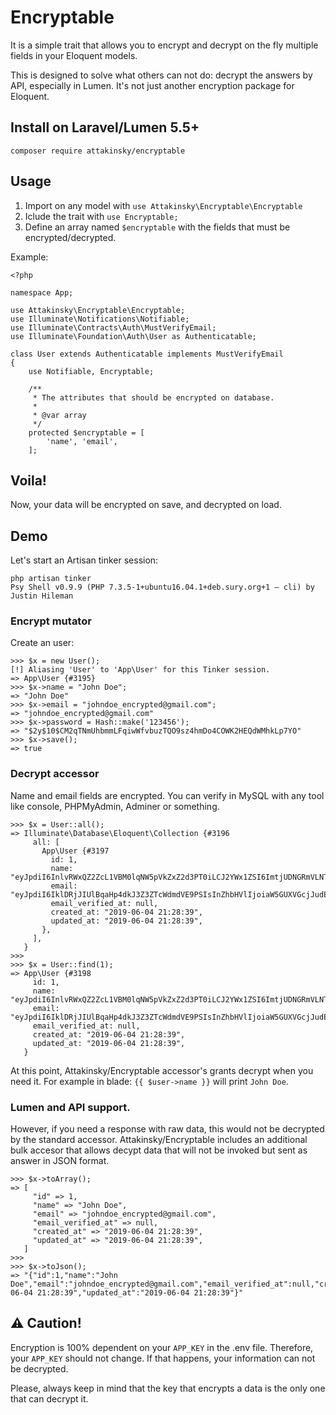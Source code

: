 # Encryptable

It is a simple trait that allows you to encrypt and decrypt on the fly multiple fields in your Eloquent models.

This is designed to solve what others can not do: decrypt the answers by API, especially in Lumen. It's not just another encryption package for Eloquent. 

## Install on Laravel/Lumen 5.5+

```
composer require attakinsky/encryptable
```

## Usage

1. Import on any model with `use Attakinsky\Encryptable\Encryptable`
2. Iclude the trait with `use Encryptable;`
3. Define an array named `$encryptable` with the fields that must be encrypted/decrypted.

Example:

```
<?php

namespace App;

use Attakinsky\Encryptable\Encryptable;
use Illuminate\Notifications\Notifiable;
use Illuminate\Contracts\Auth\MustVerifyEmail;
use Illuminate\Foundation\Auth\User as Authenticatable;

class User extends Authenticatable implements MustVerifyEmail
{
    use Notifiable, Encryptable;

    /**
     * The attributes that should be encrypted on database.
     *
     * @var array
     */
    protected $encryptable = [
        'name', 'email',
    ];
```

## Voila!

Now, your data will be encrypted on save, and decrypted on load. 

## Demo

Let's start an Artisan tinker session:

```
php artisan tinker
Psy Shell v0.9.9 (PHP 7.3.5-1+ubuntu16.04.1+deb.sury.org+1 — cli) by Justin Hileman
```

### Encrypt mutator

Create an user:

```
>>> $x = new User();
[!] Aliasing 'User' to 'App\User' for this Tinker session.
=> App\User {#3195}
>>> $x->name = "John Doe";
=> "John Doe"
>>> $x->email = "johndoe_encrypted@gmail.com";
=> "johndoe_encrypted@gmail.com"
>>> $x->password = Hash::make('123456');
=> "$2y$10$CM2qTNmUhbmmLFqiwWfvbuzTQO9sz4hmDo4COWK2HEQdWMhkLp7YO"
>>> $x->save();
=> true
```

### Decrypt accessor

Name and email fields are encrypted. You can verify in MySQL with any tool like console, PHPMyAdmin, Adminer or something.

```
>>> $x = User::all();
=> Illuminate\Database\Eloquent\Collection {#3196
     all: [
       App\User {#3197
         id: 1,
         name: "eyJpdiI6InlvRWxQZ2ZcL1VBM0lqNW5pVkZxZ2d3PT0iLCJ2YWx1ZSI6ImtjUDNGRmVLNTF1clM0NllUb2FWWFI1WlMrandIaTVcL2lZTXkzSmVoWU5ZPSIsIm1hYyI6ImJmMjg3MzM3ZDE5OWJlMTkwNjg3MjBmNWQ0ZTcxYmY3MWY1ZjY0NmI4ZjhjMzg1NzAyZjY0NDE2MjE1NDNjNDIifQ==",
         email: "eyJpdiI6IklDRjJIUlBqaHp4dkJ3Z3ZTcWdmdVE9PSIsInZhbHVlIjoiaW5GUXVGcjJudE1GczRBYnFhN1V2RTRZUlRtT1czUFNWUDVnQ21qSEx1Zz0iLCJtYWMiOiIzZThmY2IyNzM3MTcxMjUwNmVmODQ1NDliNzNjN2MxZjFkMWY0MDA1MDZjZTAzNjI3YmRkZTcxM2FjNjA5ZWMwIn0=",
         email_verified_at: null,
         created_at: "2019-06-04 21:28:39",
         updated_at: "2019-06-04 21:28:39",
       },
     ],
   }
>>>
>>> $x = User::find(1);
=> App\User {#3198
     id: 1,
     name: "eyJpdiI6InlvRWxQZ2ZcL1VBM0lqNW5pVkZxZ2d3PT0iLCJ2YWx1ZSI6ImtjUDNGRmVLNTF1clM0NllUb2FWWFI1WlMrandIaTVcL2lZTXkzSmVoWU5ZPSIsIm1hYyI6ImJmMjg3MzM3ZDE5OWJlMTkwNjg3MjBmNWQ0ZTcxYmY3MWY1ZjY0NmI4ZjhjMzg1NzAyZjY0NDE2MjE1NDNjNDIifQ==",
     email: "eyJpdiI6IklDRjJIUlBqaHp4dkJ3Z3ZTcWdmdVE9PSIsInZhbHVlIjoiaW5GUXVGcjJudE1GczRBYnFhN1V2RTRZUlRtT1czUFNWUDVnQ21qSEx1Zz0iLCJtYWMiOiIzZThmY2IyNzM3MTcxMjUwNmVmODQ1NDliNzNjN2MxZjFkMWY0MDA1MDZjZTAzNjI3YmRkZTcxM2FjNjA5ZWMwIn0=",
     email_verified_at: null,
     created_at: "2019-06-04 21:28:39",
     updated_at: "2019-06-04 21:28:39",
   }

```

At this point, Attakinsky/Encryptable accessor's grants decrypt when you need it. For example in blade: `{{ $user->name }}` will print `John Doe`.

### Lumen and API support.

However, if you need a response with raw data, this would not be decrypted by the standard accessor. Attakinsky/Encryptable includes an additional bulk accesor that allows decypt data that will not be invoked but sent as answer in JSON format.


```
>>> $x->toArray();
=> [
     "id" => 1,
     "name" => "John Doe",
     "email" => "johndoe_encrypted@gmail.com",
     "email_verified_at" => null,
     "created_at" => "2019-06-04 21:28:39",
     "updated_at" => "2019-06-04 21:28:39",
   ]
>>> 
>>> $x->toJson();
=> "{"id":1,"name":"John Doe","email":"johndoe_encrypted@gmail.com","email_verified_at":null,"created_at":"2019-06-04 21:28:39","updated_at":"2019-06-04 21:28:39"}"
```

## &#x26a0; Caution!

Encryption is 100% dependent on your `APP_KEY` in the .env file. Therefore, your `APP_KEY` should not change. If that happens, your information can not be decrypted.

Please, always keep in mind that the key that encrypts a data is the only one that can decrypt it.

